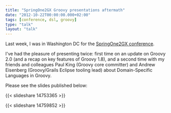 ```yaml
---
title: "SpringOne2GX Groovy presentations aftermath"
date: "2012-10-22T00:00:00.000+02:00"
tags: [conference, dsl, groovy]
type: "talk"
layout: "talk"
---
```


Last week, I was in Washington DC for the [SpringOne2GX conference](http://www.springone2gx.com/conference/washington/2012/10/2gx/event_schedule).  

I've had the pleasure of presenting twice: first time on an update on Groovy 2.0 (and a recap on key features of Groovy 1.8), and a second time with my friends and colleagues Paul King (Groovy core committer) and Andrew Eisenberg (Groovy/Grails Eclipse tooling lead) about Domain-Specific Languages in Groovy. 

Please see the slides published below:  

{{< slideshare 14753365 >}}

{{< slideshare 14759852 >}}